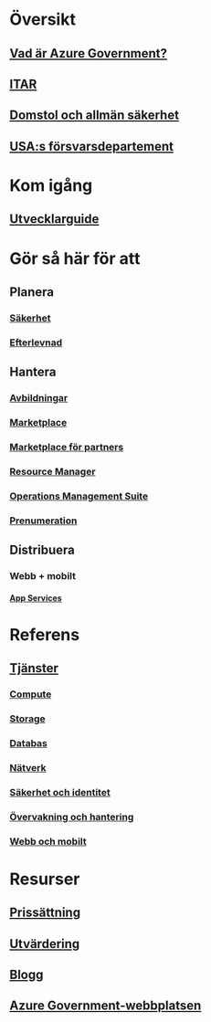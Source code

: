 # Översikt
## [Vad är Azure Government?](../azure-government-overview.md?toc=%2fazure%2fazure-government%2ftoc.json)
## [ITAR](documentation-government-overview-itar.md)
## [Domstol och allmän säkerhet](documentation-government-overview-jps.md)
## [USA:s försvarsdepartement](documentation-government-overview-dod.md)

# Kom igång
## [Utvecklarguide](../azure-government-developer-guide.md?toc=%2fazure%2fazure-government%2ftoc.json)

# Gör så här för att
## Planera
### [Säkerhet](documentation-government-plan-security.md)
### [Efterlevnad](documentation-government-plan-compliance.md)
## Hantera
### [Avbildningar](../azure-government-image-gallery.md?toc=%2fazure%2fazure-government%2ftoc.json)
### [Marketplace](documentation-government-manage-marketplace.md)
### [Marketplace för partners](documentation-government-manage-marketplace-partners.md)
### [Resource Manager](documentation-government-manage-azure-resource-manager.md)
### [Operations Management Suite](documentation-government-manage-oms.md)
### [Prenumeration](documentation-government-manage-subscriptions.md)
## Distribuera
### Webb + mobilt
#### [App Services](documentation-government-howto-deploy-webandmobile.md)

# Referens
## [Tjänster](documentation-government-services.md)
### [Compute](documentation-government-compute.md)
### [Storage](documentation-government-services-storage.md)
### [Databas](documentation-government-services-database.md)
### [Nätverk](documentation-government-networking.md)
### [Säkerhet och identitet](documentation-government-services-securityandidentity.md)
### [Övervakning och hantering](documentation-government-services-monitoringandmanagement.md)
### [Webb och mobilt](documentation-government-services-webandmobile.md)

# Resurser
## [Prissättning](https://azure.microsoft.com/pricing/)
## [Utvärdering](https://azuregov.microsoft.com/trial/azuregovtrial)
## [Blogg](https://blogs.msdn.microsoft.com/azuregov/)
## [Azure Government-webbplatsen](https://azure.microsoft.com/overview/clouds/government/)


<!--HONumber=Jan17_HO3-->


